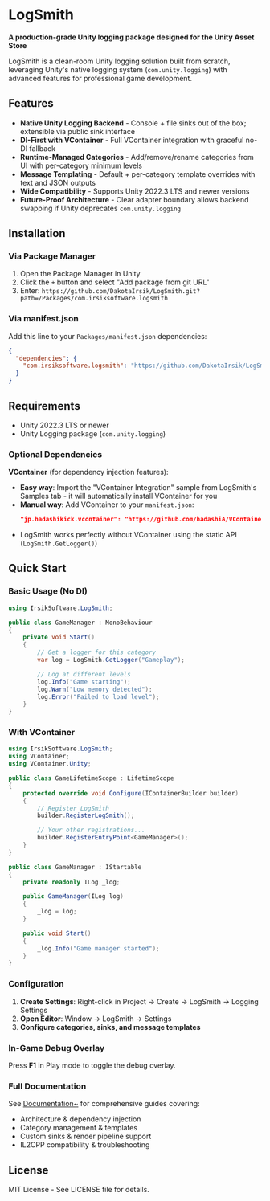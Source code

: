 # LogSmith

**A production-grade Unity logging package designed for the Unity Asset Store**

LogSmith is a clean-room Unity logging solution built from scratch, leveraging Unity's native logging system (`com.unity.logging`) with advanced features for professional game development.

## Features

- **Native Unity Logging Backend** - Console + file sinks out of the box; extensible via public sink interface
- **DI-First with VContainer** - Full VContainer integration with graceful no-DI fallback
- **Runtime-Managed Categories** - Add/remove/rename categories from UI with per-category minimum levels
- **Message Templating** - Default + per-category template overrides with text and JSON outputs
- **Wide Compatibility** - Supports Unity 2022.3 LTS and newer versions
- **Future-Proof Architecture** - Clear adapter boundary allows backend swapping if Unity deprecates `com.unity.logging`

## Installation

### Via Package Manager

1. Open the Package Manager in Unity
2. Click the `+` button and select "Add package from git URL"
3. Enter: `https://github.com/DakotaIrsik/LogSmith.git?path=/Packages/com.irsiksoftware.logsmith`

### Via manifest.json

Add this line to your `Packages/manifest.json` dependencies:

```json
{
  "dependencies": {
    "com.irsiksoftware.logsmith": "https://github.com/DakotaIrsik/LogSmith.git?path=/Packages/com.irsiksoftware.logsmith"
  }
}
```

## Requirements

- Unity 2022.3 LTS or newer
- Unity Logging package (`com.unity.logging`)

### Optional Dependencies

**VContainer** (for dependency injection features):
- **Easy way**: Import the "VContainer Integration" sample from LogSmith's Samples tab - it will automatically install VContainer for you
- **Manual way**: Add VContainer to your `manifest.json`:
  ```json
  "jp.hadashikick.vcontainer": "https://github.com/hadashiA/VContainer.git?path=VContainer/Assets/VContainer#1.17.0"
  ```
- LogSmith works perfectly without VContainer using the static API (`LogSmith.GetLogger()`)

## Quick Start

### Basic Usage (No DI)

```csharp
using IrsikSoftware.LogSmith;

public class GameManager : MonoBehaviour
{
    private void Start()
    {
        // Get a logger for this category
        var log = LogSmith.GetLogger("Gameplay");

        // Log at different levels
        log.Info("Game starting");
        log.Warn("Low memory detected");
        log.Error("Failed to load level");
    }
}
```

### With VContainer

```csharp
using IrsikSoftware.LogSmith;
using VContainer;
using VContainer.Unity;

public class GameLifetimeScope : LifetimeScope
{
    protected override void Configure(IContainerBuilder builder)
    {
        // Register LogSmith
        builder.RegisterLogSmith();

        // Your other registrations...
        builder.RegisterEntryPoint<GameManager>();
    }
}

public class GameManager : IStartable
{
    private readonly ILog _log;

    public GameManager(ILog log)
    {
        _log = log;
    }

    public void Start()
    {
        _log.Info("Game manager started");
    }
}
```

### Configuration

1. **Create Settings**: Right-click in Project → Create → LogSmith → Logging Settings
2. **Open Editor**: Window → LogSmith → Settings
3. **Configure categories, sinks, and message templates**

### In-Game Debug Overlay

Press **F1** in Play mode to toggle the debug overlay.

### Full Documentation

See [Documentation~](Documentation~/index.md) for comprehensive guides covering:
- Architecture & dependency injection
- Category management & templates
- Custom sinks & render pipeline support
- IL2CPP compatibility & troubleshooting

## License

MIT License - See LICENSE file for details.